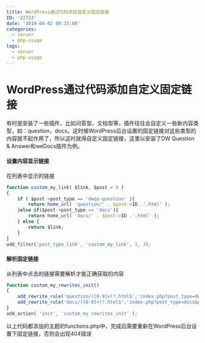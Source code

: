 ```yaml
---
title: WordPress通过代码添加自定义固定链接
ID: '22733'
date: '2019-04-02 09:33:08'
categories:
  - server
  - php-usage
tags:
  - server
  - php-usage
---
```


# WordPress通过代码添加自定义固定链接

有时是安装了一些插件，比如问答型、文档型等，插件往往会自定义一些新内容类型，如：question，docs。这时候WordPress后台设置的固定链接对这些类型的内容就不起作用了，所以这时就得自定义固定链接，这里以安装了DW Question & Answer和weDocs插件为例。

#### 设置内容显示链接

在列表中显示的链接

``` js 
function custom_my_link( $link, $post = 0 )
{
    if ( $post->post_type == 'dwqa-question' ){
        return home_url( 'question/' . $post->ID .'.html' );
    }else if($post->post_type == 'docs'){
        return home_url( 'docs/' . $post->ID .'.html' );
    } else {
        return $link;
    }
}
add_filter('post_type_link', 'custom_my_link', 1, 3); 
```

#### 解析固定链接

从列表中点击的链接需要解析才能正确获取的内容

``` js 
function custom_my_rewrites_init()
{
    add_rewrite_rule('question/([0-9]+)?.html$','index.php?post_type=dwqa-question&p=$matches[1]','top' );
    add_rewrite_rule('docs/([0-9]+)?.html$','index.php?post_type=docs&p=$matches[1]','top' );
}
add_action( 'init', 'custom_my_rewrites_init' ); 
```

以上代码都添加的主题的functions.php中，完成后需要重新在WordPress后台设置下固定链接，否则会出现404错误
 
 
 
 
 
 
 
 
 
 
 
 
 
 
 
 
 
 
 
 
